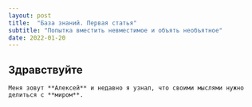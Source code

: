 ```yaml
---
layout: post
title:  "База знаний. Первая статья"
subtitle: "Попытка вместить невместимое и объять необъятное"
date: 2022-01-20
---
```


## Здравствуйте

    Меня зовут **Алексей** и недавно я узнал, что своими мыслями нужно делиться с **миром**.


